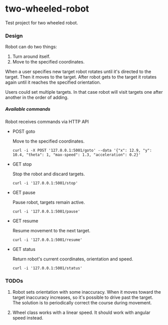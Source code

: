 # two-wheeled-robot

Test project for two wheeled robot.


### Design

Robot can do two things:
1. Turn around itself.
2. Move to the specified coordinates.

When a user specifies new target robot rotates until it's directed to the target.
Then it moves to the target.
After robot gets to the target it rotates again until it reaches the specified orientation.

Users could set multiple targets. In that case robot will visit targets one after another in the order of adding.

##### Available commands
Robot receives commands via HTTP API

- POST goto

  Move to the specified coordinates.
  ```
  curl -i -X POST '127.0.0.1:5001/goto' --data '{"x": 12.9, "y": 10.4, "theta": 1, "max-speed": 1.3, "acceleration": 0.2}'
  ```

- GET stop

  Stop the robot and discard targets.
  ```
  curl -i '127.0.0.1:5001/stop'
  ```

- GET pause

  Pause robot, targets remain active.
  ```
  curl -i '127.0.0.1:5001/pause'
  ```

- GET resume

  Resume movement to the next target.
  ```
  curl -i '127.0.0.1:5001/resume'
  ```

- GET status

  Return robot's current coordinates, orientation and speed.
  ```
  curl -i '127.0.0.1:5001/status'
  ```

### TODOs

1. Robot sets orientation with some inaccuracy. When it moves toward the target inaccuracy increases, so it's possible to drive past the target.\
   The solution is to periodically correct the course during movement.

2. Wheel class works with a linear speed. It should work with angular speed instead.
